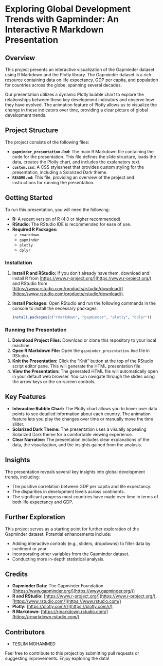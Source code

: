 # Exploring Global Development Trends with Gapminder: An Interactive R Markdown Presentation

## Overview

This project presents an interactive visualization of the Gapminder dataset using R Markdown and the Plotly library. The Gapminder dataset is a rich resource containing data on life expectancy, GDP per capita, and population for countries across the globe, spanning several decades.

Our presentation utilizes a dynamic Plotly bubble chart to explore the relationships between these key development indicators and observe how they have evolved. The animation feature of Plotly allows us to visualize the change in these indicators over time, providing a clear picture of global development trends.

## Project Structure

The project consists of the following files:

-   **`gapminder_presentation.Rmd`:** The main R Markdown file containing the code for the presentation. This file defines the slide structure, loads the data, creates the Plotly chart, and includes the explanatory text.
-   **`custom.css`:** A CSS stylesheet that provides custom styling for the presentation, including a Solarized Dark theme.
-   **`README.md`:** This file, providing an overview of the project and instructions for running the presentation.

## Getting Started

To run this presentation, you will need the following:

-   **R:** A recent version of R (4.0 or higher recommended).
-   **RStudio:** The RStudio IDE is recommended for ease of use.
-   **Required R Packages:**
    -   `rmarkdown`
    -   `gapminder`
    -   `plotly`
    -   `dplyr`

### Installation

1.  **Install R and RStudio:** If you don't already have them, download and install R from [https://www.r-project.org/](https://www.r-project.org/) and RStudio from [https://www.rstudio.com/products/rstudio/download/](https://www.rstudio.com/products/rstudio/download/).
2.  **Install Packages:** Open RStudio and run the following commands in the console to install the necessary packages:

    ```r
    install.packages(c("rmarkdown", "gapminder", "plotly", "dplyr"))
    ```

### Running the Presentation

1.  **Download Project Files:** Download or clone this repository to your local machine.
2.  **Open R Markdown File:** Open the `gapminder_presentation.Rmd` file in RStudio.
3.  **Knit the Presentation:** Click the "Knit" button at the top of the RStudio script editor pane. This will generate the HTML presentation file.
4.  **View the Presentation:** The generated HTML file will automatically open in your default web browser. You can navigate through the slides using the arrow keys or the on-screen controls.

## Key Features

-   **Interactive Bubble Chart:** The Plotly chart allows you to hover over data points to see detailed information about each country. The animation feature lets you play the changes over time or manually move the time slider.
-   **Solarized Dark Theme:** The presentation uses a visually appealing Solarized Dark theme for a comfortable viewing experience.
-   **Clear Narrative:** The presentation includes clear explanations of the data, the visualization, and the insights gained from the analysis.

## Insights

The presentation reveals several key insights into global development trends, including:

-   The positive correlation between GDP per capita and life expectancy.
-   The disparities in development levels across continents.
-   The significant progress most countries have made over time in terms of both life expectancy and GDP.

## Further Exploration

This project serves as a starting point for further exploration of the Gapminder dataset. Potential enhancements include:

-   Adding interactive controls (e.g., sliders, dropdowns) to filter data by continent or year.
-   Incorporating other variables from the Gapminder dataset.
-   Conducting more in-depth statistical analysis.

## Credits

-   **Gapminder Data:** The Gapminder Foundation ([https://www.gapminder.org/](https://www.gapminder.org/))
-   **R and RStudio:** [https://www.r-project.org/](https://www.r-project.org/), [https://www.rstudio.com/](https://www.rstudio.com/)
-   **Plotly:** [https://plotly.com/r/](https://plotly.com/r/)
-   **R Markdown:** [https://rmarkdown.rstudio.com/](https://rmarkdown.rstudio.com/)

## Contributors

-  TESLIM MOHAMMED

Feel free to contribute to this project by submitting pull requests or suggesting improvements. Enjoy exploring the data!